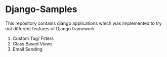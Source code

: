 # Django-Samples
This repository contains django applications which was implemented to try out different features of Django framework

1. Custom Tag/ Filters
2. Class Based Views
3. Email Sending
